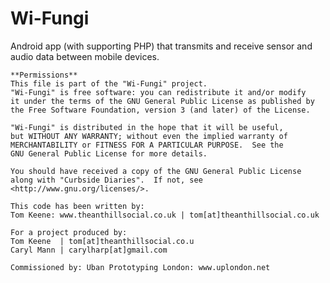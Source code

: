 Wi-Fungi
=======

Android app (with supporting PHP) that transmits and receive sensor and audio data between mobile devices.

    **Permissions**
    This file is part of the "Wi-Fungi" project.
    "Wi-Fungi" is free software: you can redistribute it and/or modify
    it under the terms of the GNU General Public License as published by
    the Free Software Foundation, version 3 (and later) of the License.

    "Wi-Fungi" is distributed in the hope that it will be useful,
    but WITHOUT ANY WARRANTY; without even the implied warranty of
    MERCHANTABILITY or FITNESS FOR A PARTICULAR PURPOSE.  See the
    GNU General Public License for more details.

    You should have received a copy of the GNU General Public License
    along with "Curbside Diaries".  If not, see <http://www.gnu.org/licenses/>.
    
    This code has been written by:
    Tom Keene: www.theanthillsocial.co.uk | tom[at]theanthillsocial.co.uk
    
    For a project produced by:
    Tom Keene  | tom[at]theanthillsocial.co.u
    Caryl Mann | carylharp[at]gmail.com
    
    Commissioned by: Uban Prototyping London: www.uplondon.net
